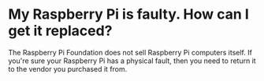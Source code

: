 # My Raspberry Pi is faulty. How can I get it replaced?

The Raspberry Pi Foundation does not sell Raspberry Pi computers itself. If you're sure your Raspberry Pi has a physical fault, then you need to return it to the vendor you purchased it from.
